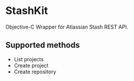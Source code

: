 # StashKit

Objective-C Wrapper for Atlassian Stash REST API.

## Supported methods

* List projects
* Create project
* Create repository

